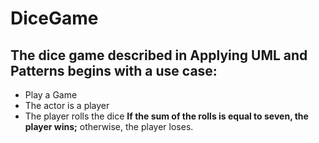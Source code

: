 # DiceGame
## The dice game described in Applying UML and Patterns begins with a use case:
* Play a Game
* The actor is a player
* The player rolls the dice
**If the sum of the rolls is equal to seven, the player wins;**
otherwise, the player loses.

